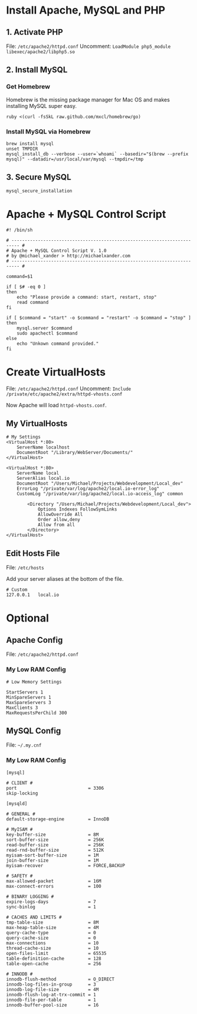 # Install Apache, MySQL and PHP

## 1. Activate PHP

File: `/etc/apache2/httpd.conf`
Uncomment: `LoadModule php5_module libexec/apache2/libphp5.so`

## 2. Install MySQL

### Get Homebrew

Homebrew is the missing package manager for Mac OS and makes installing MySQL super easy.

```
ruby <(curl -fsSkL raw.github.com/mxcl/homebrew/go)
```

### Install MySQL via Homebrew

```
brew install mysql
unset TMPDIR
mysql_install_db --verbose --user=`whoami` --basedir="$(brew --prefix mysql)" --datadir=/usr/local/var/mysql --tmpdir=/tmp
```

## 3. Secure MySQL

```
mysql_secure_installation
```


# Apache + MySQL Control Script

```
#! /bin/sh

# ------------------------------------------------------------------------- #
# Apache + MySQL Control Script V. 1.0
# by @michael_xander > http://michaelxander.com
# ------------------------------------------------------------------------- #

command=$1

if [ $# -eq 0 ]
then
    echo "Please provide a command: start, restart, stop"
    read command
fi

if [ $command = "start" -o $command = "restart" -o $command = "stop" ]
then
    mysql.server $command
    sudo apachectl $command
else
    echo "Unkown command provided."
fi
```


# Create VirtualHosts

File: `/etc/apache2/httpd.conf`
Uncomment: `Include /private/etc/apache2/extra/httpd-vhosts.conf`

Now Apache will load `httpd-vhosts.conf`.

## My VirtualHosts

```
# My Settings
<VirtualHost *:80>
    ServerName localhost
    DocumentRoot "/Library/WebServer/Documents/"
</VirtualHost>

<VirtualHost *:80>
    ServerName local
    ServerAlias local.io
    DocumentRoot "/Users/Michael/Projects/Webdevelopment/Local_dev"
    ErrorLog "/private/var/log/apache2/local.io-error_log"
    CustomLog "/private/var/log/apache2/local.io-access_log" common

        <Directory "/Users/Michael/Projects/Webdevelopment/Local_dev">
            Options Indexes FollowSymLinks
            AllowOverride All
            Order allow,deny
            Allow from all
        </Directory>
</VirtualHost>
```

## Edit Hosts File

File: `/etc/hosts`

Add your server aliases at the bottom of the file.

```
# Custom
127.0.0.1	local.io
```


# Optional

## Apache Config

File: `/etc/apache2/httpd.conf`

### My Low RAM Config

```
# Low Memory Settings

StartServers 1
MinSpareServers 1
MaxSpareServers 3
MaxClients 3
MaxRequestsPerChild 300
```

## MySQL Config

File: `~/.my.cnf`

### My Low RAM Config

```
[mysql]

# CLIENT #
port                           = 3306
skip-locking

[mysqld]

# GENERAL #
default-storage-engine         = InnoDB

# MyISAM #
key-buffer-size                = 8M
sort-buffer-size 			   = 256K
read-buffer-size 			   = 256K
read-rnd-buffer-size 		   = 512K
myisam-sort-buffer-size 	   = 1M
join-buffer-size 			   = 1M
myisam-recover                 = FORCE,BACKUP

# SAFETY #
max-allowed-packet             = 16M
max-connect-errors             = 100

# BINARY LOGGING #
expire-logs-days               = 7
sync-binlog                    = 1

# CACHES AND LIMITS #
tmp-table-size                 = 8M
max-heap-table-size            = 4M
query-cache-type               = 0
query-cache-size               = 0
max-connections                = 10
thread-cache-size              = 10
open-files-limit               = 65535
table-definition-cache         = 128
table-open-cache               = 256

# INNODB #
innodb-flush-method            = O_DIRECT
innodb-log-files-in-group      = 3
innodb-log-file-size           = 4M
innodb-flush-log-at-trx-commit = 1
innodb-file-per-table          = 1
innodb-buffer-pool-size        = 16
```